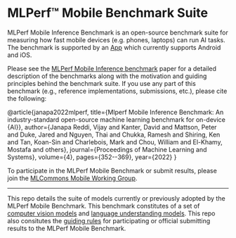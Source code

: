 # MLPerf™ Mobile Benchmark Suite
MLPerf Mobile Inference Benchmark is an open-source benchmark suite for measuring how fast mobile devices (e.g. phones, laptops) can run AI tasks. 
The benchmark is supported by an [App](https://github.com/mlcommons/mobile_app_open) which currently supports Android and iOS. 

Please see the [MLPerf Mobile Inference benchmark](https://proceedings.mlsys.org/paper_files/paper/2022/file/7eabe3a1649ffa2b3ff8c02ebfd5659f-Paper.pdf) paper for a detailed description of the benchmarks along with the motivation and guiding principles behind the benchmark suite.
If you use any part of this benchmark (e.g., reference implementations, submissions, etc.), please cite the following:

@article{janapa2022mlperf,
  title={Mlperf Mobile Inference Benchmark: An industry-standard open-source machine learning benchmark for on-device {AI}},
  author={Janapa Reddi, Vijay and Kanter, David and Mattson, Peter and Duke, Jared and Nguyen, Thai and Chukka, Ramesh and Shiring, Ken and Tan, Koan-Sin and Charlebois, Mark and Chou, William and El-Khamy, Mostafa and others},
  journal={Proceedings of Machine Learning and Systems},
  volume={4},
  pages={352--369},
  year={2022}
}

To participate in the MLPerf Mobile Benchmark or submit results, please join the [MLCommons Mobile Working Group](https://mlcommons.org/en/groups/inference-mobile/).

------

This repo details the suite of models currently or previously adopted by the MLPerf Mobile Benchmark. This benchmark constitutes of a set of [computer vision models](https://github.com/mlcommons/mobile_open/tree/main/vision) and [language understanding models](https://github.com/mlcommons/mobile_open/tree/main/language/bert). 
This repo also consitutes the [guiding rules](https://github.com/mlcommons/mobile_open/tree/main/rules) for participating or official submitting results to the MLPerf Mobile Benchmark. 
